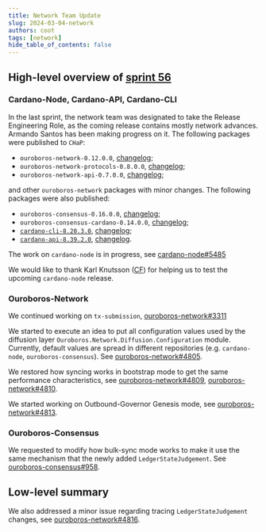 ```yaml
---
title: Network Team Update
slug: 2024-03-04-network
authors: coot
tags: [network]
hide_table_of_contents: false
---
```


## High-level overview of [sprint 56][sprint-56]

### Cardano-Node, Cardano-API, Cardano-CLI

In the last sprint, the network team was designated to take the Release
Engineering Role, as the coming release contains mostly network advances.
Armando Santos has been making progress on it.  The following packages were
published to `CHaP`:

* `ouroboros-network-0.12.0.0`, [changelog][ouroboros-network-0.12.0.0];
* `ouroboros-network-protocols-0.8.0.0`, [changelog][ouroboros-network-protocols-0.8.0.0];
* `ouroboros-network-api-0.7.0.0`, [changelog][ouroboros-network-api-0.7.0.0];

and other `ouroboros-network` packages with minor changes.  The following
packages were also published:

* `ouroboros-consensus-0.16.0.0`, [changelog][ouroboros-consensus-0.16.0.0];
* `ouroboros-consensus-cardano-0.14.0.0`, [changelog][ouroboros-consensus-cardano-0.14.0.0];
* [`cardano-cli-8.20.3.0`][cardano-cli#615], [changelog][cardano-cli-8.20.3.0];
* [`cardano-api-8.39.2.0`][cardano-api#459], [changelog][cardano-api-8.39.2.0].

The work on `cardano-node` is in progress, see [cardano-node#5485]

We would like to thank Karl Knutsson ([CF]) for helping us to test the upcoming
`cardano-node` release.

### Ouroboros-Network

We continued working on `tx-submission`, [ouroboros-network#3311]

We started to execute an idea to put all configuration values used by the
diffusion layer `Ouroboros.Network.Diffusion.Configuration` module. Currently,
default values are spread in different repositories (e.g. `cardano-node`,
`ouroboros-consensus`).  See [ouroboros-network#4805].

We restored how syncing works in bootstrap mode to get the same performance
characteristics, see [ouroboros-network#4809], [ouroboros-network#4810].

We started working on Outbound-Governor Genesis mode, see
[ouroboros-network#4813].

### Ouroboros-Consensus

We requested to modify how bulk-sync mode works to make it use the same
mechanism that the newly added `LedgerStateJudgement`. See
[ouroboros-consensus#958].

## Low-level summary

We also addressed a minor issue regarding tracing `LedgerStateJudgement`
changes, see [ouroboros-network#4816].

[sprint-56]: https://github.com/orgs/IntersectMBO/projects/5/views/1?visibleFields=%5B%22Title%22%2C%22Labels%22%2C%22Assignees%22%2C%22Status%22%2C%22Linked+pull+requests%22%2C69151865%2C%22Repository%22%5D&filterQuery=sprint%3A%22Sprint+56%22

[CF]: https://cardanofoundation.org

[cardano-api#459]:  https://github.com/IntersectMBO/cardano-api/pull/459
[cardano-cli#615]: https://github.com/IntersectMBO/cardano-cli/pull/615
[cardano-node#5485]: https://github.com/IntersectMBO/cardano-node/pull/5485
[cardano-cli-8.20.3.0]: https://github.com/IntersectMBO/cardano-cli/blob/main/cardano-cli/CHANGELOG.md#82030
[cardano-api-8.39.2.0]: https://github.com/IntersectMBO/cardano-api/blob/main/cardano-api/CHANGELOG.md#83920

[ouroboros-network#3311]: https://github.com/IntersectMBO/ouroboros-network/issues/3311
[ouroboros-network#4805]: https://github.com/IntersectMBO/ouroboros-network/issues/4805
[ouroboros-network#4809]: https://github.com/IntersectMBO/ouroboros-network/issues/4809
[ouroboros-network#4810]: https://github.com/IntersectMBO/ouroboros-network/issues/4810
[ouroboros-network#4813]: https://github.com/IntersectMBO/ouroboros-network/issues/4813
[ouroboros-network#4816]: https://github.com/IntersectMBO/ouroboros-network/issues/4816

[ouroboros-network-0.12.0.0]: https://github.com/IntersectMBO/ouroboros-network/blob/master/ouroboros-network/CHANGELOG.md#01200----2023-02-21
[ouroboros-network-protocols-0.8.0.0]: https://github.com/IntersectMBO/ouroboros-network/blob/master/ouroboros-network-protocols/CHANGELOG.md#0800----2024-02-21
[ouroboros-network-api-0.7.0.0]: https://github.com/IntersectMBO/ouroboros-network/blob/master/ouroboros-network-api/CHANGELOG.md#0700----2024-02-21

[ouroboros-consensus#958]: https://github.com/IntersectMBO/ouroboros-consensus/issues/958
[ouroboros-consensus-cardano-0.14.0.0]: https://github.com/IntersectMBO/ouroboros-consensus/blob/main/ouroboros-consensus-cardano/CHANGELOG.md#01400--2024-02-23
[ouroboros-consensus-0.16.0.0]: https://github.com/IntersectMBO/ouroboros-consensus/blob/main/ouroboros-consensus/CHANGELOG.md#01600--2024-02-23

